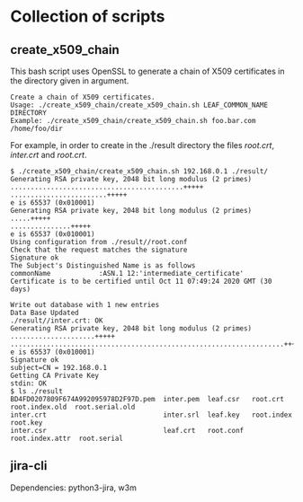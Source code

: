 # Collection of scripts

## create_x509_chain

This bash script uses OpenSSL to generate a chain of X509 certificates in the
directory given in argument.

```console
Create a chain of X509 certificates.
Usage: ./create_x509_chain/create_x509_chain.sh LEAF_COMMON_NAME DIRECTORY
Example: ./create_x509_chain/create_x509_chain.sh foo.bar.com /home/foo/dir
```

For example, in order to create in the ./result directory the files *root.crt*,
*inter.crt* and *root.crt*.

```console
$ ./create_x509_chain/create_x509_chain.sh 192.168.0.1 ./result/
Generating RSA private key, 2048 bit long modulus (2 primes)
...........................................+++++
........................+++++
e is 65537 (0x010001)
Generating RSA private key, 2048 bit long modulus (2 primes)
.....+++++
...............+++++
e is 65537 (0x010001)
Using configuration from ./result//root.conf
Check that the request matches the signature
Signature ok
The Subject's Distinguished Name is as follows
commonName            :ASN.1 12:'intermediate_certificate'
Certificate is to be certified until Oct 11 07:49:24 2020 GMT (30 days)

Write out database with 1 new entries
Data Base Updated
./result//inter.crt: OK
Generating RSA private key, 2048 bit long modulus (2 primes)
.....................+++++
....................................................................+++++
e is 65537 (0x010001)
Signature ok
subject=CN = 192.168.0.1
Getting CA Private Key
stdin: OK
$ ls ./result
BD4FD0207809F674A992095978D2F97D.pem  inter.pem  leaf.csr   root.crt         root.index.old  root.serial.old
inter.crt                             inter.srl  leaf.key   root.index       root.key
inter.csr                             leaf.crt   root.conf  root.index.attr  root.serial
```

## jira-cli

Dependencies: python3-jira, w3m
